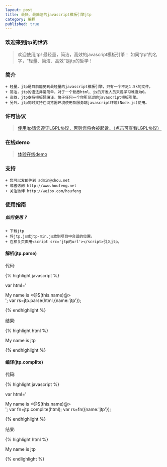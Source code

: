 ```yaml
---
layout: post
title: 最快、最简洁的javascript模板引擎jtp
category: 编程
published: true
---
```


### 欢迎来到jtp的世界
>欢迎使用jtp! 最轻量，简洁，高效的javascript模板引擎！
>如同“jtp”的名字，“轻量、简洁、高效”是jtp的哲学！

### 简介
```
+ 轻量，jtp是目前能见到最轻量的javascript模板引擎，只有一个不足1.5k的文件。
+ 简洁，jtp的语法非常简单，对于一个熟悉html、js的开发人员来说学习难度为0。
+ 高效，jtp支持模板预编译，快于任何一个你所见过的javascript模板引擎。
+ 另外，jtp同时支持在浏览器环境使用及服务端javascript环境(Node.js)使用。
```

### 许可协议
>[使用jtp请您遵守LGPL协议，否则您将会被起诉。（点击可查看LGPL协议）](http://www.gnu.org/licenses/lgpl.html)

### 在线demo
>[体验在线demo](http://code.houfeng.net/demos/jtp/)

### 支持
```
+ 您可以发邮件到 admin@xhou.net
+ 或者访问 http://www.houfeng.net
+ 关注微博 http://weibo.com/houfeng
```

### 使用指南

##### 如何使用？
```
+ 下载jtp
+ 将jtp.js或jtp-min.js放到项目中合适的位置。
+ 在相关页面用<script src='jtp的url'></script>引入jtp。
```

#### 解析(jtp.parse)
代码:

{% highlight javascript %}

var html='<div>My name is <@$(this.name)@></div>';
var rs=jtp.parse(html,{name:'jtp'});

{% endhighlight %}

结果:

{% highlight html %}

<div>My name is jtp</div>

{% endhighlight %}

#### 编译(jtp.complite)
代码:

{% highlight javascript %}

var html='<div>My name is <@$(this.name)@></div>';
var fn=jtp.complite(html);
var rs=fn({name:'jtp'});

{% endhighlight %}

结果:

{% highlight html %}

<div>My name is jtp</div>

{% endlighlight %}

